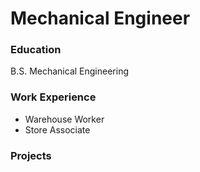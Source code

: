 # Mechanical Engineer

### Education
B.S. Mechanical Engineering

### Work Experience
- Warehouse Worker
- Store Associate

### Projects
